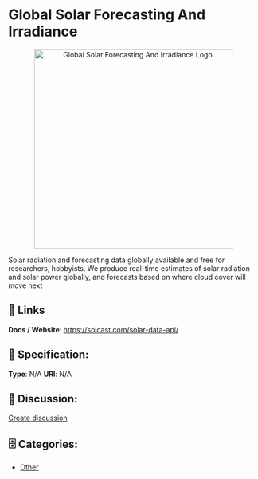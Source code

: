 # Global Solar Forecasting And Irradiance
<p align="center">
    <img width="400" src="https://raw.githubusercontent.com/apis-list/apis-list/main/apis/global-solar-forecasting-and-irradiance/logo_256x256.png" alt="Global Solar Forecasting And Irradiance Logo"/>
</p>

Solar radiation and forecasting data globally available and free for researchers, hobbyists.  We produce real-time estimates of solar radiation and solar power globally, and forecasts based on where cloud cover will move next

##  🔗 Links
**Docs / Website**: https://solcast.com/solar-data-api/

## 🧬 Specification:
**Type**:  N/A 
**URI**:  N/A 

## 💬 Discussion:
[Create discussion](https://github.com/apis-list/apis-list/discussions/new)

## 🗄️ Categories:
- [Other](https://github.com/apis-list/apis-list#other)



